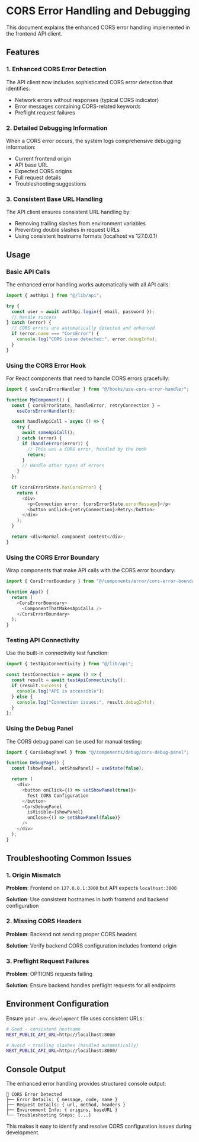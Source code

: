 # CORS Error Handling and Debugging

This document explains the enhanced CORS error handling implemented in the frontend API client.

## Features

### 1. Enhanced CORS Error Detection

The API client now includes sophisticated CORS error detection that identifies:

- Network errors without responses (typical CORS indicator)
- Error messages containing CORS-related keywords
- Preflight request failures

### 2. Detailed Debugging Information

When a CORS error occurs, the system logs comprehensive debugging information:

- Current frontend origin
- API base URL
- Expected CORS origins
- Full request details
- Troubleshooting suggestions

### 3. Consistent Base URL Handling

The API client ensures consistent URL handling by:

- Removing trailing slashes from environment variables
- Preventing double slashes in request URLs
- Using consistent hostname formats (localhost vs 127.0.0.1)

## Usage

### Basic API Calls

The enhanced error handling works automatically with all API calls:

```typescript
import { authApi } from "@/lib/api";

try {
  const user = await authApi.login({ email, password });
  // Handle success
} catch (error) {
  // CORS errors are automatically detected and enhanced
  if (error.name === "CorsError") {
    console.log("CORS issue detected:", error.debugInfo);
  }
}
```

### Using the CORS Error Hook

For React components that need to handle CORS errors gracefully:

```typescript
import { useCorsErrorHandler } from "@/hooks/use-cors-error-handler";

function MyComponent() {
  const { corsErrorState, handleError, retryConnection } =
    useCorsErrorHandler();

  const handleApiCall = async () => {
    try {
      await someApiCall();
    } catch (error) {
      if (handleError(error)) {
        // This was a CORS error, handled by the hook
        return;
      }
      // Handle other types of errors
    }
  };

  if (corsErrorState.hasCorsError) {
    return (
      <div>
        <p>Connection error: {corsErrorState.errorMessage}</p>
        <button onClick={retryConnection}>Retry</button>
      </div>
    );
  }

  return <div>Normal component content</div>;
}
```

### Using the CORS Error Boundary

Wrap components that make API calls with the CORS error boundary:

```typescript
import { CorsErrorBoundary } from "@/components/error/cors-error-boundary";

function App() {
  return (
    <CorsErrorBoundary>
      <ComponentThatMakesApiCalls />
    </CorsErrorBoundary>
  );
}
```

### Testing API Connectivity

Use the built-in connectivity test function:

```typescript
import { testApiConnectivity } from "@/lib/api";

const testConnection = async () => {
  const result = await testApiConnectivity();
  if (result.success) {
    console.log("API is accessible");
  } else {
    console.log("Connection issues:", result.debugInfo);
  }
};
```

### Using the Debug Panel

The CORS debug panel can be used for manual testing:

```typescript
import { CorsDebugPanel } from "@/components/debug/cors-debug-panel";

function DebugPage() {
  const [showPanel, setShowPanel] = useState(false);

  return (
    <div>
      <button onClick={() => setShowPanel(true)}>
        Test CORS Configuration
      </button>
      <CorsDebugPanel
        isVisible={showPanel}
        onClose={() => setShowPanel(false)}
      />
    </div>
  );
}
```

## Troubleshooting Common Issues

### 1. Origin Mismatch

**Problem**: Frontend on `127.0.0.1:3000` but API expects `localhost:3000`

**Solution**: Use consistent hostnames in both frontend and backend configuration

### 2. Missing CORS Headers

**Problem**: Backend not sending proper CORS headers

**Solution**: Verify backend CORS configuration includes frontend origin

### 3. Preflight Request Failures

**Problem**: OPTIONS requests failing

**Solution**: Ensure backend handles preflight requests for all endpoints

## Environment Configuration

Ensure your `.env.development` file uses consistent URLs:

```bash
# Good - consistent hostname
NEXT_PUBLIC_API_URL=http://localhost:8000

# Avoid - trailing slashes (handled automatically)
NEXT_PUBLIC_API_URL=http://localhost:8000/
```

## Console Output

The enhanced error handling provides structured console output:

```
🚨 CORS Error Detected
├── Error Details: { message, code, name }
├── Request Details: { url, method, headers }
├── Environment Info: { origins, baseURL }
└── Troubleshooting Steps: [...]
```

This makes it easy to identify and resolve CORS configuration issues during development.
